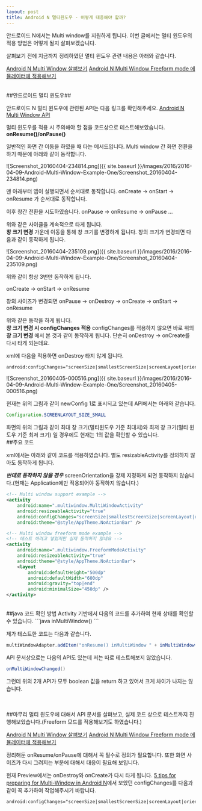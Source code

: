 ```yaml
---
layout: post
title: Android N 멀티윈도우 - 어떻게 대응해야 할까?
---
```


안드로이드 N에서는 Multi window를 지원하게 됩니다.
이번 글에서는 멀티 윈도우의 적용 방법은 어떻게 될지 살펴보겠습니다.

살펴보기 전에 지금까지 정리하였던 멀티 윈도우 관련 내용은 아래와 같습니다.

[Android N Multi Window 살펴보기](http://thdev.tech/Android-N-Preview-Multi-Window/)
[Android N Multi Window Freeform mode 에뮬레이터에 적용해보기](http://thdev.net/657)

<br />
##안드로이드 멀티 윈도우##

 안드로이드 N 멀티 윈도우에 관련된 API는 다음 링크를 확인해주세요.
[Android N Multi Window API](http://developer.android.com/preview/features/multi-window.html)

 멀티 윈도우를 적용 시 주의해야 할 점을 코드상으로 테스트해보았습니다.
 <br />
 **onResume()/onPause()**

 일반적인 화면 간 이동을 하였을 때 타는 메서드입니다.
 Multi window 간 화면 전환을 하기 때문에 아래와 같이 동작합니다.

 ![Screenshot_20160404-234814.png]({{ site.baseurl }}/images/2016/2016-04-09-Android-Multi-Window-Example-One/Screenshot_20160404-234814.png)

 맨 아래부터 앱이 실행되면서 순서대로 동작합니다.
 onCreate -> onStart -> onResume 가 순서대로 동작합니다.

 이후 창간 전환을 시도하였습니다.
 onPause -> onResume -> onPause ...

 위와 같은 사이클을 계속적으로 타게 됩니다.
 <br />
 **창 크기 변경**
 가운데 이동을 통해 창 크기를 변경하게 됩니다.
 창의 크기가 변경되면 다음과 같이 동작하게 됩니다.

 ![Screenshot_20160404-235109.png]({{ site.baseurl }}/images/2016/2016-04-09-Android-Multi-Window-Example-One/Screenshot_20160404-235109.png)

 위와 같이 항상 3번만 동작하게 됩니다.

 onCreate -> onStart -> onResume

 창의 사이즈가 변경되면
 onPause -> onDestroy -> onCreate -> onStart -> onResume

 위와 같은 동작을 하게 됩니다.
 <br />
 **창 크기 변경 시 configChanges 적용**
  configChanges를 적용하지 않으면 바로 위의 **창 크기 변경** 에서 본 것과 같이 동작하게 됩니다. 단순히 onDestroy -> onCreate를 다시 타게 되는데요.

 xml에 다음을 적용하면 onDestroy 타지 않게 됩니다.

```xml
android:configChanges="screenSize|smallestScreenSize|screenLayout|orientation"
```

 ![Screenshot_20160405-000516.png]({{ site.baseurl }}/images/2016/2016-04-09-Android-Multi-Window-Example-One/Screenshot_20160405-000516.png)


현재는 위의 그림과 같이 newConfig 1로 표시되고 있는데 API에서는 아래와 같습니다.

```java
Configuration.SCREENLAYOUT_SIZE_SMALL
```

 화면의 위의 그림과 같이 최대 창 크기(멀티윈도우 기준 최대치)와 최저 창 크기(멀티 윈도우 기준 최저 크기) 일 경우에도 현재는 1의 값을 확인할 수 있습니다.
<br />
##주요 코드

  xml에서는 아래와 같이 코드를 적용하였습니다. 별도 resizableActivity를 정의하지 않아도 동작하게 됩니다.

  ***반대로 동작하지 않을 경우***
  screenOrientation을 강제 지정하게 되면 동작하지 않습니다.(현재는 Application에만 적용되어야 동작하지 않습니다.)

```xml
<!-- Multi window support example -->
<activity
    android:name=".multiwindow.MultiWindowActivity"
    android:resizeableActivity="true"
    android:configChanges="screenSize|smallestScreenSize|screenLayout|orientation"
    android:theme="@style/AppTheme.NoActionBar" />

<!-- Multi window freeform mode example -->
<!-- 테스트 하려고 넣었지만 실제 동작하지 않네요 -->
<activity
    android:name=".multiwindow.FreeformModeActivity"
    android:resizeableActivity="true"
    android:theme="@style/AppTheme.NoActionBar">
    <layout
        android:defaultHeight="500dp"
        android:defaultWidth="600dp"
        android:gravity="top|end"
        android:minimalSize="450dp" />
</activity>
```

<br />
##java 코드 확인 방법
Activity 기반에서 다음의 코드를 추가하여 현재 상태를 확인할 수 있습니다.
```java
inMultiWindow()
```

제가 테스트한 코드는 다음과 같습니다.
```java
multiWindowAdapter.addItem("onResume() inMultiWindow " + inMultiWindow(), true);
```

 API 문서상으로는 다음의 API도 있는데 저는 따로 테스트해보지 않았습니다.
```java
onMultiWindowChanged()
```

그런데 위의 2개 API가 모두 boolean 값을 return 하고 있어서 크게 차이가 나지는 않습니다.

<br />
<br />
##마무리
 멀티 윈도우에 대해서 API 문서를 살펴보고, 실제 코드 상으로 테스트까지 진행해보았습니다.(Freeform 모드를 적용해보기도 하였습니다.)

 [Android N Multi Window 살펴보기](http://thdev.tech/Android-N-Preview-Multi-Window/)
[Android N Multi Window Freeform mode 에뮬레이터에 적용해보기](http://thdev.net/657)

  정리해둔 onResume/onPause에 대해서 꼭 필수로 정의가 필요합니다.
  또한 화면 사이즈가 다시 그려지는 부분에 대해서 대응이 필요해 보입니다.

  현재 Preview에서는 onDestroy와 onCreate가 다시 타게 됩니다. [5 tips for preparing for Multi-Window in Android N](https://medium.com/google-developers/5-tips-for-preparing-for-multi-window-in-android-n-7bed803dda64#.x5dd4ku7n)에서 보았던 configChanges를 다음과 같이 꼭 추가하여 작업해주시기 바랍니다.

```xml
android:configChanges="screenSize|smallestScreenSize|screenLayout|orientation"
```
